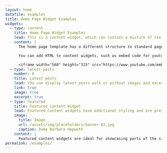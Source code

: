 ```yaml
---
layout: home
datafile: examples
title: Home Page Widget Examples
widgets:
  - type: content
    title: Home Page Widget Examples
    lead: This is a content widget, which can contain a mixture of text, images and video - this sentence is called the **lead** and is in a slightly larger font.
    content: |
      The home page template has a different structure to standard pages and is made up entirely of widgets.

      You can add HTML to content widgets, such as embed code for youtube:

      <iframe width="560" height="315" src="https://www.youtube.com/embed/NcWibP5JA_E" title="YouTube video player - students staying safe at the University of Leeds" frameborder="0" allow="accelerometer; autoplay; clipboard-write; encrypted-media; gyroscope; picture-in-picture" allowfullscreen></iframe>
  - type: latest-posts
    number: 6
    title: Latest posts
    lead: You can display latest posts with or without images and excerpts - the maximum supported is 6.
    link: true
    image: true
    excerpt: true
  - type: featured
    title: Featured Content Widget
    lead: Featured Content widgets have additional styling and are presented in columns
    image:
      title: Image
      url: /assets/img/placeholders/banner-01.jpg
      caption: Dame Barbara Hepwoth
    content: |
      Featured content widgets are ideal for showcasing parts of the site.
permalink: /examples/
---
```



